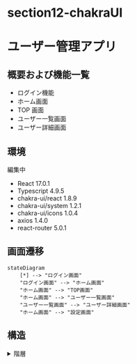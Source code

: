 # section12-chakraUI

# ユーザー管理アプリ

## 概要および機能一覧

- ログイン機能
- ホーム画面
- TOP 画面
- ユーザー一覧画面
- ユーザー詳細画面

## 環境

編集中

- React 17.0.1
- Typescript 4.9.5
- chakra-ui/react 1.8.9
- chakra-ui/system 1.2.1
- chakra-ui/icons 1.0.4
- axios 1.4.0
- react-router 5.0.1
  &thinsp;&nbsp;

## 画面遷移

```mermaid
stateDiagram
    [*] --> "ログイン画面"
    "ログイン画面" --> "ホーム画面"
    "ホーム画面" --> "TOP画面"
    "ホーム画面" --> "ユーザー一覧画面"
    "ユーザー一覧画面" --> "ユーザー詳細画面"
    "ホーム画面" --> "設定画面"
```

## 構造

<details><summary>階層</summary>

```TypeScript
.
├── README.md
├── public
│   ├── favicon.ico
│   ├── index.html
│   ├── logo512.png
│   ├── manifest.json
│   ├── robots.txt
│   └── logo192.png
├── .gitignore
├── package-lock.json
├── package.json
├── tsconfig.json
└── src
    ├── index.tsx
    ├── App.tsx
    ├── types
    │   └── user.ts
    ├── providers
    │   └── LoginUserProvider.tsx
    ├── App.css
    ├── index.css
    ├── img
    │   └── dog01.jpg
    ├── components
    │   ├── molecules
    │   │   └── MenuDrawer.tsx
    │   ├── atoms
    │   │   ├── button
    │   │   │   ├── PrimaryButton.tsx
    │   │   │   └── MenuIconButton.tsx
    │   ├── templates
    │   │   └── HeaderLayout.tsx
    │   └── pages
    │       ├── Page404.tsx
    │       ├── Login.tsx
    │       ├── Home.tsx
    │       ├── UserManagement.tsx
    │       └── Setting.tsx
    ├── organisms
    │   ├── layout
    │   │   └── Header.tsx
    │   └── user
    │       ├── UserCard.tsx
    │       └── UserDetailModal.tsx
    ├── theme
    │   └── theme.ts
    ├── hooks
    │   ├── useLoginUser.ts
    │   ├── useSelectUser.ts
    │   ├── useAllUsers.ts
    │   ├── useMessage.ts
    │   └── useAuth.ts
    ├── react-app-env.d.ts
    └── router
        ├── Router.tsx
        └── HomeRoutes.tsx
```

</details>
&thinsp;&nbsp;
